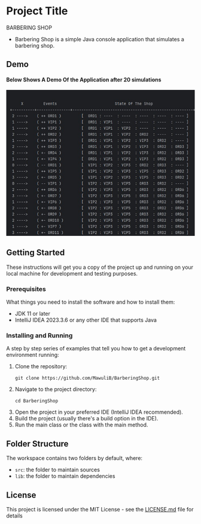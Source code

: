 # Project Title
BARBERING SHOP
- Barbering Shop is a simple Java console application that simulates a barbering shop.

## Demo
#### Below Shows A Demo Of the Application after 20 simulations
<img alt="Barbering Shop Demo" src="simulation.jpg"/>

## Getting Started

These instructions will get you a copy of the project up and running on your local machine for development and testing purposes.

### Prerequisites

What things you need to install the software and how to install them:

- JDK 11 or later
- IntelliJ IDEA 2023.3.6 or any other IDE that supports Java

### Installing and Running

A step by step series of examples that tell you how to get a development environment running:

1. Clone the repository:
    ```
    git clone https://github.com/MawuliB/BarberingShop.git
    ```
2. Navigate to the project directory:
    ```
    cd BarberingShop
    ```
3. Open the project in your preferred IDE (IntelliJ IDEA recommended).
4. Build the project (usually there's a build option in the IDE).
5. Run the main class or the class with the main method.

## Folder Structure

The workspace contains two folders by default, where:

- `src`: the folder to maintain sources
- `lib`: the folder to maintain dependencies


## License

This project is licensed under the MIT License - see the [LICENSE.md](https://github.com/MawuliB/BarberingShop/blob/main/LICENSE.md) file for details